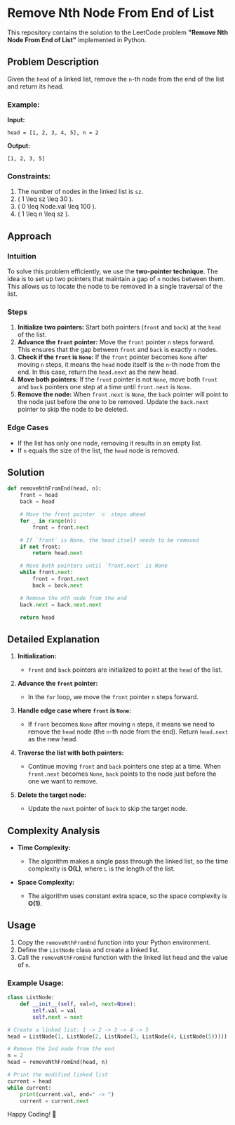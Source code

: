 # Remove Nth Node From End of List

This repository contains the solution to the LeetCode problem **"Remove Nth Node From End of List"** implemented in Python.

## Problem Description

Given the `head` of a linked list, remove the `n`-th node from the end of the list and return its head.

### Example:

**Input:**
```
head = [1, 2, 3, 4, 5], n = 2
```
**Output:**
```
[1, 2, 3, 5]
```

### Constraints:
1. The number of nodes in the linked list is `sz`.
2. \( 1 \leq sz \leq 30 \).
3. \( 0 \leq Node.val \leq 100 \).
4. \( 1 \leq n \leq sz \).

## Approach

### Intuition
To solve this problem efficiently, we use the **two-pointer technique**. The idea is to set up two pointers that maintain a gap of `n` nodes between them. This allows us to locate the node to be removed in a single traversal of the list.

### Steps
1. **Initialize two pointers:** Start both pointers (`front` and `back`) at the `head` of the list.
2. **Advance the `front` pointer:** Move the `front` pointer `n` steps forward. This ensures that the gap between `front` and `back` is exactly `n` nodes.
3. **Check if the `front` is `None`:** If the `front` pointer becomes `None` after moving `n` steps, it means the `head` node itself is the `n`-th node from the end. In this case, return the `head.next` as the new head.
4. **Move both pointers:** If the `front` pointer is not `None`, move both `front` and `back` pointers one step at a time until `front.next` is `None`.
5. **Remove the node:** When `front.next` is `None`, the `back` pointer will point to the node just before the one to be removed. Update the `back.next` pointer to skip the node to be deleted.

### Edge Cases
- If the list has only one node, removing it results in an empty list.
- If `n` equals the size of the list, the `head` node is removed.

## Solution

```python
def removeNthFromEnd(head, n):
    front = head
    back = head

    # Move the front pointer `n` steps ahead
    for _ in range(n):
        front = front.next

    # If `front` is None, the head itself needs to be removed
    if not front:
        return head.next

    # Move both pointers until `front.next` is None
    while front.next:
        front = front.next
        back = back.next

    # Remove the nth node from the end
    back.next = back.next.next

    return head
```

## Detailed Explanation

1. **Initialization:**
   - `front` and `back` pointers are initialized to point at the `head` of the list.

2. **Advance the `front` pointer:**
   - In the `for` loop, we move the `front` pointer `n` steps forward.

3. **Handle edge case where `front` is `None`:**
   - If `front` becomes `None` after moving `n` steps, it means we need to remove the `head` node (the `n`-th node from the end). Return `head.next` as the new head.

4. **Traverse the list with both pointers:**
   - Continue moving `front` and `back` pointers one step at a time. When `front.next` becomes `None`, `back` points to the node just before the one we want to remove.

5. **Delete the target node:**
   - Update the `next` pointer of `back` to skip the target node.

## Complexity Analysis

- **Time Complexity:**
  - The algorithm makes a single pass through the linked list, so the time complexity is **O(L)**, where `L` is the length of the list.

- **Space Complexity:**
  - The algorithm uses constant extra space, so the space complexity is **O(1)**.

## Usage
1. Copy the `removeNthFromEnd` function into your Python environment.
2. Define the `ListNode` class and create a linked list.
3. Call the `removeNthFromEnd` function with the linked list head and the value of `n`.

### Example Usage:
```python
class ListNode:
    def __init__(self, val=0, next=None):
        self.val = val
        self.next = next

# Create a linked list: 1 -> 2 -> 3 -> 4 -> 5
head = ListNode(1, ListNode(2, ListNode(3, ListNode(4, ListNode(5)))))

# Remove the 2nd node from the end
n = 2
head = removeNthFromEnd(head, n)

# Print the modified linked list
current = head
while current:
    print(current.val, end=" -> ")
    current = current.next
```

Happy Coding! 🚀
